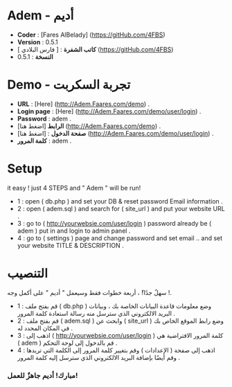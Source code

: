 Adem - أديم 
===============
- **Coder** : [Fares AlBelady] (https://gitHub.com/4FBS)
- **Version** : 0.5.1
- **كاتب الشفرة** : [ فارس البلادي ] (https://gitHub.com/4FBS)
- **النسخة** : 0.5.1


Demo - تجربة السكربت
====
- **URL** : [Here] (http://Adem.Faares.com/demo) .
- **Login page** : [Here] (http://Adem.Faares.com/demo/user/login) .
- **Password** : adem .
- **الرابط** [اضغط هنا] (http://Adem.Faares.com/demo) .
- **صفحة الدخول** : [اضغط هنا] (http://Adem.Faares.com/demo/user/login)  .
- **كلمة المرور** : adem .


Setup
===
it easy ! just 4 STEPS and " Adem " will be run!
- 1 : open ( db.php ) and set your DB & reset password Email information .
- 2 : open ( adem.sql ) and search for ( site_url ) and put your website URL .
- 3 : go to ( http://yourwebsie.com/user/login ) password already be ( adem ) put in and login to admin panel .
- 4 : go to ( settings ) page and change password and set email .. and set your website TITLE & DESCRIPTION .

التنصيب
===
سهلٌ جدًا!ّ ، أربعة خطوات فقط وسيعمل " أديم " على أكمل وجه !.
- 1 : قم بفتح ملف ( db.php ) وضع معلومات قاعدة البيانات الخاصة بك ، وبيانات البريد الالكتروني الذي سترسل منه رسالة استعادة كلمة المرور .
- 2 : قم بفتح ملف ( adem.sql ) وابحث عن ( site_url ) وضع رابط الموقع الخاص بك في المكان المحدد له .
- 3 : اذهب إلى ( http://yourwebsie.com/user/login ) كلمة المرور الافتراضية هي ( adem ) قم بالدخول إلى لوحة التحكم .
- 4 : اذهب إلى صفحة ( الإعدادات ) وقم بتغيير كلمة المرور إلى الكلمة التي تريدها وقم أيضًا بإضافة البريد الالكتروني الذي سترسل إليه كلمة المرور .

### مبارك! أديم جاهزٌ للعمل!
